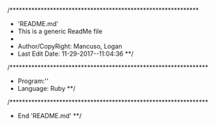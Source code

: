 /*************************************************************
 * 'README.md'
 * This is a generic ReadMe file
 *
 * Author/CopyRight: Mancuso, Logan
 * Last Edit Date: 11-29-2017--11:04:36
**/

/****************************************************************
 * Program:''
 * Language: Ruby
**/


/****************************************************************
 * End 'README.md'
**/

